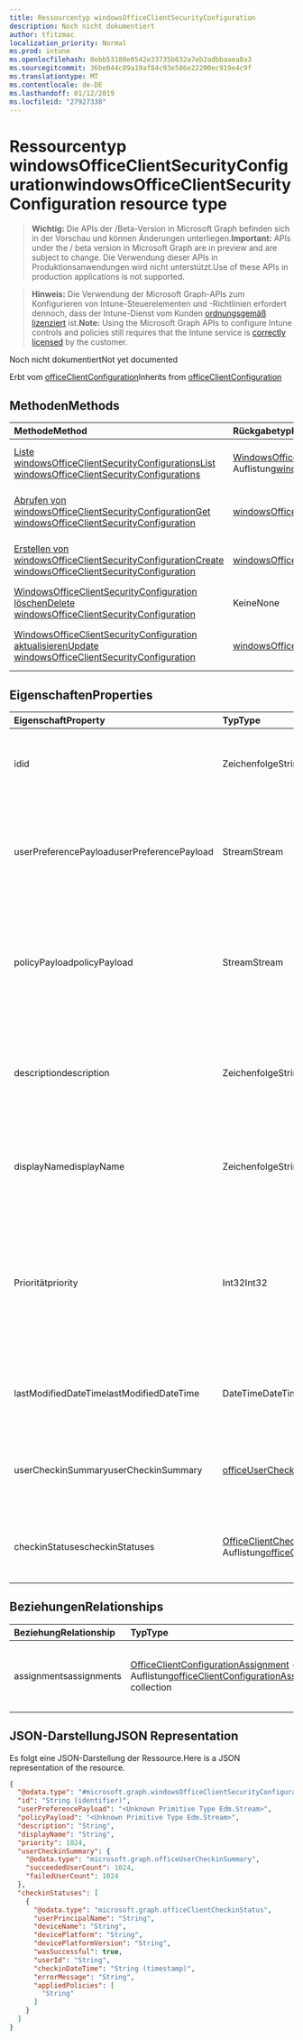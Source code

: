 ```yaml
---
title: Ressourcentyp windowsOfficeClientSecurityConfiguration
description: Noch nicht dokumentiert
author: tfitzmac
localization_priority: Normal
ms.prod: intune
ms.openlocfilehash: 0ebb53188e0542e33735b632a7eb2adbbaaea8a3
ms.sourcegitcommit: 36be044c89a19af84c93e586e22200ec919e4c9f
ms.translationtype: MT
ms.contentlocale: de-DE
ms.lasthandoff: 01/12/2019
ms.locfileid: "27927338"
---
```

# <a name="windowsofficeclientsecurityconfiguration-resource-type"></a><span data-ttu-id="33d0a-103">Ressourcentyp windowsOfficeClientSecurityConfiguration</span><span class="sxs-lookup"><span data-stu-id="33d0a-103">windowsOfficeClientSecurityConfiguration resource type</span></span>

> <span data-ttu-id="33d0a-104">**Wichtig:** Die APIs der /Beta-Version in Microsoft Graph befinden sich in der Vorschau und können Änderungen unterliegen.</span><span class="sxs-lookup"><span data-stu-id="33d0a-104">**Important:** APIs under the / beta version in Microsoft Graph are in preview and are subject to change.</span></span> <span data-ttu-id="33d0a-105">Die Verwendung dieser APIs in Produktionsanwendungen wird nicht unterstützt.</span><span class="sxs-lookup"><span data-stu-id="33d0a-105">Use of these APIs in production applications is not supported.</span></span>

> <span data-ttu-id="33d0a-106">**Hinweis:** Die Verwendung der Microsoft Graph-APIs zum Konfigurieren von Intune-Steuerelementen und -Richtlinien erfordert dennoch, dass der Intune-Dienst vom Kunden [ordnungsgemäß lizenziert](https://go.microsoft.com/fwlink/?linkid=839381) ist.</span><span class="sxs-lookup"><span data-stu-id="33d0a-106">**Note:** Using the Microsoft Graph APIs to configure Intune controls and policies still requires that the Intune service is [correctly licensed](https://go.microsoft.com/fwlink/?linkid=839381) by the customer.</span></span>

<span data-ttu-id="33d0a-107">Noch nicht dokumentiert</span><span class="sxs-lookup"><span data-stu-id="33d0a-107">Not yet documented</span></span>

<span data-ttu-id="33d0a-108">Erbt vom [officeClientConfiguration](../resources/intune-cirrus-officeclientconfiguration.md)</span><span class="sxs-lookup"><span data-stu-id="33d0a-108">Inherits from [officeClientConfiguration](../resources/intune-cirrus-officeclientconfiguration.md)</span></span>

## <a name="methods"></a><span data-ttu-id="33d0a-109">Methoden</span><span class="sxs-lookup"><span data-stu-id="33d0a-109">Methods</span></span>
|<span data-ttu-id="33d0a-110">Methode</span><span class="sxs-lookup"><span data-stu-id="33d0a-110">Method</span></span>|<span data-ttu-id="33d0a-111">Rückgabetyp</span><span class="sxs-lookup"><span data-stu-id="33d0a-111">Return Type</span></span>|<span data-ttu-id="33d0a-112">Beschreibung</span><span class="sxs-lookup"><span data-stu-id="33d0a-112">Description</span></span>|
|:---|:---|:---|
|[<span data-ttu-id="33d0a-113">Liste windowsOfficeClientSecurityConfigurations</span><span class="sxs-lookup"><span data-stu-id="33d0a-113">List windowsOfficeClientSecurityConfigurations</span></span>](../api/intune-cirrus-windowsofficeclientsecurityconfiguration-list.md)|<span data-ttu-id="33d0a-114">[WindowsOfficeClientSecurityConfiguration](../resources/intune-cirrus-windowsofficeclientsecurityconfiguration.md) -Auflistung</span><span class="sxs-lookup"><span data-stu-id="33d0a-114">[windowsOfficeClientSecurityConfiguration](../resources/intune-cirrus-windowsofficeclientsecurityconfiguration.md) collection</span></span>|<span data-ttu-id="33d0a-115">Listeneigenschaften und Beziehungen der [WindowsOfficeClientSecurityConfiguration](../resources/intune-cirrus-windowsofficeclientsecurityconfiguration.md) -Objekte.</span><span class="sxs-lookup"><span data-stu-id="33d0a-115">List properties and relationships of the [windowsOfficeClientSecurityConfiguration](../resources/intune-cirrus-windowsofficeclientsecurityconfiguration.md) objects.</span></span>|
|[<span data-ttu-id="33d0a-116">Abrufen von windowsOfficeClientSecurityConfiguration</span><span class="sxs-lookup"><span data-stu-id="33d0a-116">Get windowsOfficeClientSecurityConfiguration</span></span>](../api/intune-cirrus-windowsofficeclientsecurityconfiguration-get.md)|[<span data-ttu-id="33d0a-117">windowsOfficeClientSecurityConfiguration</span><span class="sxs-lookup"><span data-stu-id="33d0a-117">windowsOfficeClientSecurityConfiguration</span></span>](../resources/intune-cirrus-windowsofficeclientsecurityconfiguration.md)|<span data-ttu-id="33d0a-118">Lesen Sie Eigenschaften und Beziehungen des [WindowsOfficeClientSecurityConfiguration](../resources/intune-cirrus-windowsofficeclientsecurityconfiguration.md) -Objekts.</span><span class="sxs-lookup"><span data-stu-id="33d0a-118">Read properties and relationships of the [windowsOfficeClientSecurityConfiguration](../resources/intune-cirrus-windowsofficeclientsecurityconfiguration.md) object.</span></span>|
|[<span data-ttu-id="33d0a-119">Erstellen von windowsOfficeClientSecurityConfiguration</span><span class="sxs-lookup"><span data-stu-id="33d0a-119">Create windowsOfficeClientSecurityConfiguration</span></span>](../api/intune-cirrus-windowsofficeclientsecurityconfiguration-create.md)|[<span data-ttu-id="33d0a-120">windowsOfficeClientSecurityConfiguration</span><span class="sxs-lookup"><span data-stu-id="33d0a-120">windowsOfficeClientSecurityConfiguration</span></span>](../resources/intune-cirrus-windowsofficeclientsecurityconfiguration.md)|<span data-ttu-id="33d0a-121">Erstellen eines neuen [WindowsOfficeClientSecurityConfiguration](../resources/intune-cirrus-windowsofficeclientsecurityconfiguration.md) -Objekts.</span><span class="sxs-lookup"><span data-stu-id="33d0a-121">Create a new [windowsOfficeClientSecurityConfiguration](../resources/intune-cirrus-windowsofficeclientsecurityconfiguration.md) object.</span></span>|
|[<span data-ttu-id="33d0a-122">WindowsOfficeClientSecurityConfiguration löschen</span><span class="sxs-lookup"><span data-stu-id="33d0a-122">Delete windowsOfficeClientSecurityConfiguration</span></span>](../api/intune-cirrus-windowsofficeclientsecurityconfiguration-delete.md)|<span data-ttu-id="33d0a-123">Keine</span><span class="sxs-lookup"><span data-stu-id="33d0a-123">None</span></span>|<span data-ttu-id="33d0a-124">Löscht eine [WindowsOfficeClientSecurityConfiguration](../resources/intune-cirrus-windowsofficeclientsecurityconfiguration.md).</span><span class="sxs-lookup"><span data-stu-id="33d0a-124">Deletes a [windowsOfficeClientSecurityConfiguration](../resources/intune-cirrus-windowsofficeclientsecurityconfiguration.md).</span></span>|
|[<span data-ttu-id="33d0a-125">WindowsOfficeClientSecurityConfiguration aktualisieren</span><span class="sxs-lookup"><span data-stu-id="33d0a-125">Update windowsOfficeClientSecurityConfiguration</span></span>](../api/intune-cirrus-windowsofficeclientsecurityconfiguration-update.md)|[<span data-ttu-id="33d0a-126">windowsOfficeClientSecurityConfiguration</span><span class="sxs-lookup"><span data-stu-id="33d0a-126">windowsOfficeClientSecurityConfiguration</span></span>](../resources/intune-cirrus-windowsofficeclientsecurityconfiguration.md)|<span data-ttu-id="33d0a-127">Aktualisieren Sie die Eigenschaften eines [WindowsOfficeClientSecurityConfiguration](../resources/intune-cirrus-windowsofficeclientsecurityconfiguration.md) -Objekts.</span><span class="sxs-lookup"><span data-stu-id="33d0a-127">Update the properties of a [windowsOfficeClientSecurityConfiguration](../resources/intune-cirrus-windowsofficeclientsecurityconfiguration.md) object.</span></span>|

## <a name="properties"></a><span data-ttu-id="33d0a-128">Eigenschaften</span><span class="sxs-lookup"><span data-stu-id="33d0a-128">Properties</span></span>
|<span data-ttu-id="33d0a-129">Eigenschaft</span><span class="sxs-lookup"><span data-stu-id="33d0a-129">Property</span></span>|<span data-ttu-id="33d0a-130">Typ</span><span class="sxs-lookup"><span data-stu-id="33d0a-130">Type</span></span>|<span data-ttu-id="33d0a-131">Beschreibung</span><span class="sxs-lookup"><span data-stu-id="33d0a-131">Description</span></span>|
|:---|:---|:---|
|<span data-ttu-id="33d0a-132">id</span><span class="sxs-lookup"><span data-stu-id="33d0a-132">id</span></span>|<span data-ttu-id="33d0a-133">Zeichenfolge</span><span class="sxs-lookup"><span data-stu-id="33d0a-133">String</span></span>|<span data-ttu-id="33d0a-134">ID des die Richtlinie Office-Client-Konfiguration.</span><span class="sxs-lookup"><span data-stu-id="33d0a-134">Id of the office client configuration policy.</span></span> <span data-ttu-id="33d0a-135">Geerbt von [officeClientConfiguration](../resources/intune-cirrus-officeclientconfiguration.md)</span><span class="sxs-lookup"><span data-stu-id="33d0a-135">Inherited from [officeClientConfiguration](../resources/intune-cirrus-officeclientconfiguration.md)</span></span>|
|<span data-ttu-id="33d0a-136">userPreferencePayload</span><span class="sxs-lookup"><span data-stu-id="33d0a-136">userPreferencePayload</span></span>|<span data-ttu-id="33d0a-137">Stream</span><span class="sxs-lookup"><span data-stu-id="33d0a-137">Stream</span></span>|<span data-ttu-id="33d0a-138">Vorgaben JSON-Zeichenfolge im Binärformat, können diese Werte vom Benutzer außer Kraft gesetzt werden.</span><span class="sxs-lookup"><span data-stu-id="33d0a-138">Preference settings JSON string in binary format, these values can be overridden by the user.</span></span> <span data-ttu-id="33d0a-139">Geerbt von [officeClientConfiguration](../resources/intune-cirrus-officeclientconfiguration.md)</span><span class="sxs-lookup"><span data-stu-id="33d0a-139">Inherited from [officeClientConfiguration](../resources/intune-cirrus-officeclientconfiguration.md)</span></span>|
|<span data-ttu-id="33d0a-140">policyPayload</span><span class="sxs-lookup"><span data-stu-id="33d0a-140">policyPayload</span></span>|<span data-ttu-id="33d0a-141">Stream</span><span class="sxs-lookup"><span data-stu-id="33d0a-141">Stream</span></span>|<span data-ttu-id="33d0a-142">Richtlinieneinstellungen für JSON-Zeichenfolge im Binärformat, diese Werte können nicht vom Benutzer geändert werden.</span><span class="sxs-lookup"><span data-stu-id="33d0a-142">Policy settings JSON string in binary format, these values cannot be changed by the user.</span></span> <span data-ttu-id="33d0a-143">Geerbt von [officeClientConfiguration](../resources/intune-cirrus-officeclientconfiguration.md)</span><span class="sxs-lookup"><span data-stu-id="33d0a-143">Inherited from [officeClientConfiguration](../resources/intune-cirrus-officeclientconfiguration.md)</span></span>|
|<span data-ttu-id="33d0a-144">description</span><span class="sxs-lookup"><span data-stu-id="33d0a-144">description</span></span>|<span data-ttu-id="33d0a-145">Zeichenfolge</span><span class="sxs-lookup"><span data-stu-id="33d0a-145">String</span></span>|<span data-ttu-id="33d0a-146">Admin bereitgestellte Beschreibung für den Office-Client Konfigurationsrichtlinie.</span><span class="sxs-lookup"><span data-stu-id="33d0a-146">Admin provided description of the office client configuration policy.</span></span> <span data-ttu-id="33d0a-147">Geerbt von [officeClientConfiguration](../resources/intune-cirrus-officeclientconfiguration.md)</span><span class="sxs-lookup"><span data-stu-id="33d0a-147">Inherited from [officeClientConfiguration](../resources/intune-cirrus-officeclientconfiguration.md)</span></span>|
|<span data-ttu-id="33d0a-148">displayName</span><span class="sxs-lookup"><span data-stu-id="33d0a-148">displayName</span></span>|<span data-ttu-id="33d0a-149">Zeichenfolge</span><span class="sxs-lookup"><span data-stu-id="33d0a-149">String</span></span>|<span data-ttu-id="33d0a-150">Admin Namen der Richtlinie ein Office-Client-Konfiguration bereitgestellt.</span><span class="sxs-lookup"><span data-stu-id="33d0a-150">Admin provided name of the office client configuration policy.</span></span> <span data-ttu-id="33d0a-151">Geerbt von [officeClientConfiguration](../resources/intune-cirrus-officeclientconfiguration.md)</span><span class="sxs-lookup"><span data-stu-id="33d0a-151">Inherited from [officeClientConfiguration](../resources/intune-cirrus-officeclientconfiguration.md)</span></span>|
|<span data-ttu-id="33d0a-152">Priorität</span><span class="sxs-lookup"><span data-stu-id="33d0a-152">priority</span></span>|<span data-ttu-id="33d0a-153">Int32</span><span class="sxs-lookup"><span data-stu-id="33d0a-153">Int32</span></span>|<span data-ttu-id="33d0a-154">Prioritätswert sollte eindeutigen Wert für jede Richtlinie unter einem Mandanten sein und für konfliktlösung verwendet werden, niedrigere Werte bedeuten, dass Priorität hoch ist.</span><span class="sxs-lookup"><span data-stu-id="33d0a-154">Priority value should be unique value for each policy under a tenant and will be used for conflict resolution, lower values mean priority is high.</span></span> <span data-ttu-id="33d0a-155">Geerbt von [officeClientConfiguration](../resources/intune-cirrus-officeclientconfiguration.md)</span><span class="sxs-lookup"><span data-stu-id="33d0a-155">Inherited from [officeClientConfiguration](../resources/intune-cirrus-officeclientconfiguration.md)</span></span>|
|<span data-ttu-id="33d0a-156">lastModifiedDateTime</span><span class="sxs-lookup"><span data-stu-id="33d0a-156">lastModifiedDateTime</span></span>|<span data-ttu-id="33d0a-157">DateTime</span><span class="sxs-lookup"><span data-stu-id="33d0a-157">DateTime</span></span>|<span data-ttu-id="33d0a-158">Zuletzt geänderte Datetime-Stempel der Richtlinie.</span><span class="sxs-lookup"><span data-stu-id="33d0a-158">Last modified datetime stamp of the policy.</span></span> <span data-ttu-id="33d0a-159">Geerbt von [officeClientConfiguration](../resources/intune-cirrus-officeclientconfiguration.md)</span><span class="sxs-lookup"><span data-stu-id="33d0a-159">Inherited from [officeClientConfiguration](../resources/intune-cirrus-officeclientconfiguration.md)</span></span>|
|<span data-ttu-id="33d0a-160">userCheckinSummary</span><span class="sxs-lookup"><span data-stu-id="33d0a-160">userCheckinSummary</span></span>|[<span data-ttu-id="33d0a-161">officeUserCheckinSummary</span><span class="sxs-lookup"><span data-stu-id="33d0a-161">officeUserCheckinSummary</span></span>](../resources/intune-cirrus-officeusercheckinsummary.md)|<span data-ttu-id="33d0a-162">Benutzer Einchecken Zusammenfassung für die Richtlinie ein.</span><span class="sxs-lookup"><span data-stu-id="33d0a-162">User check-in summary for the policy.</span></span> <span data-ttu-id="33d0a-163">Geerbt von [officeClientConfiguration](../resources/intune-cirrus-officeclientconfiguration.md)</span><span class="sxs-lookup"><span data-stu-id="33d0a-163">Inherited from [officeClientConfiguration](../resources/intune-cirrus-officeclientconfiguration.md)</span></span>|
|<span data-ttu-id="33d0a-164">checkinStatuses</span><span class="sxs-lookup"><span data-stu-id="33d0a-164">checkinStatuses</span></span>|<span data-ttu-id="33d0a-165">[OfficeClientCheckinStatus](../resources/intune-cirrus-officeclientcheckinstatus.md) -Auflistung</span><span class="sxs-lookup"><span data-stu-id="33d0a-165">[officeClientCheckinStatus](../resources/intune-cirrus-officeclientcheckinstatus.md) collection</span></span>|<span data-ttu-id="33d0a-166">Liste der Office-Client Einchecken Status.</span><span class="sxs-lookup"><span data-stu-id="33d0a-166">List of office Client check-in status.</span></span> <span data-ttu-id="33d0a-167">Geerbt von [officeClientConfiguration](../resources/intune-cirrus-officeclientconfiguration.md)</span><span class="sxs-lookup"><span data-stu-id="33d0a-167">Inherited from [officeClientConfiguration](../resources/intune-cirrus-officeclientconfiguration.md)</span></span>|

## <a name="relationships"></a><span data-ttu-id="33d0a-168">Beziehungen</span><span class="sxs-lookup"><span data-stu-id="33d0a-168">Relationships</span></span>
|<span data-ttu-id="33d0a-169">Beziehung</span><span class="sxs-lookup"><span data-stu-id="33d0a-169">Relationship</span></span>|<span data-ttu-id="33d0a-170">Typ</span><span class="sxs-lookup"><span data-stu-id="33d0a-170">Type</span></span>|<span data-ttu-id="33d0a-171">Beschreibung</span><span class="sxs-lookup"><span data-stu-id="33d0a-171">Description</span></span>|
|:---|:---|:---|
|<span data-ttu-id="33d0a-172">assignments</span><span class="sxs-lookup"><span data-stu-id="33d0a-172">assignments</span></span>|<span data-ttu-id="33d0a-173">[OfficeClientConfigurationAssignment](../resources/intune-cirrus-officeclientconfigurationassignment.md) -Auflistung</span><span class="sxs-lookup"><span data-stu-id="33d0a-173">[officeClientConfigurationAssignment](../resources/intune-cirrus-officeclientconfigurationassignment.md) collection</span></span>|<span data-ttu-id="33d0a-174">Die Liste der zugewiesenen Gruppe für die Richtlinie ein.</span><span class="sxs-lookup"><span data-stu-id="33d0a-174">The list of group assignments for the policy.</span></span> <span data-ttu-id="33d0a-175">Geerbt von [officeClientConfiguration](../resources/intune-cirrus-officeclientconfiguration.md)</span><span class="sxs-lookup"><span data-stu-id="33d0a-175">Inherited from [officeClientConfiguration](../resources/intune-cirrus-officeclientconfiguration.md)</span></span>|

## <a name="json-representation"></a><span data-ttu-id="33d0a-176">JSON-Darstellung</span><span class="sxs-lookup"><span data-stu-id="33d0a-176">JSON Representation</span></span>
<span data-ttu-id="33d0a-177">Es folgt eine JSON-Darstellung der Ressource.</span><span class="sxs-lookup"><span data-stu-id="33d0a-177">Here is a JSON representation of the resource.</span></span>
<!-- {
  "blockType": "resource",
  "keyProperty": "id",
  "@odata.type": "microsoft.graph.windowsOfficeClientSecurityConfiguration"
}
-->
``` json
{
  "@odata.type": "#microsoft.graph.windowsOfficeClientSecurityConfiguration",
  "id": "String (identifier)",
  "userPreferencePayload": "<Unknown Primitive Type Edm.Stream>",
  "policyPayload": "<Unknown Primitive Type Edm.Stream>",
  "description": "String",
  "displayName": "String",
  "priority": 1024,
  "userCheckinSummary": {
    "@odata.type": "microsoft.graph.officeUserCheckinSummary",
    "succeededUserCount": 1024,
    "failedUserCount": 1024
  },
  "checkinStatuses": [
    {
      "@odata.type": "microsoft.graph.officeClientCheckinStatus",
      "userPrincipalName": "String",
      "deviceName": "String",
      "devicePlatform": "String",
      "devicePlatformVersion": "String",
      "wasSuccessful": true,
      "userId": "String",
      "checkinDateTime": "String (timestamp)",
      "errorMessage": "String",
      "appliedPolicies": [
        "String"
      ]
    }
  ]
}
```



